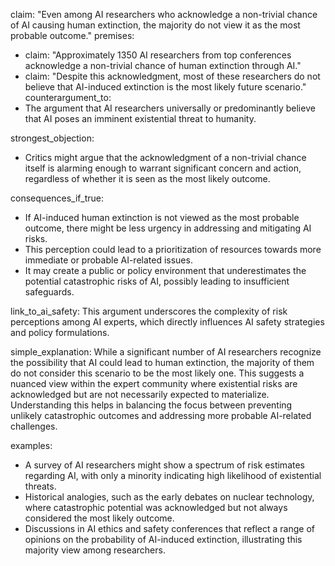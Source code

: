 claim: "Even among AI researchers who acknowledge a non-trivial chance of AI causing human extinction, the majority do not view it as the most probable outcome."
premises:
  - claim: "Approximately 1350 AI researchers from top conferences acknowledge a non-trivial chance of human extinction through AI."
  - claim: "Despite this acknowledgment, most of these researchers do not believe that AI-induced extinction is the most likely future scenario."
counterargument_to:
  - The argument that AI researchers universally or predominantly believe that AI poses an imminent existential threat to humanity.

strongest_objection:
  - Critics might argue that the acknowledgment of a non-trivial chance itself is alarming enough to warrant significant concern and action, regardless of whether it is seen as the most likely outcome.

consequences_if_true:
  - If AI-induced human extinction is not viewed as the most probable outcome, there might be less urgency in addressing and mitigating AI risks.
  - This perception could lead to a prioritization of resources towards more immediate or probable AI-related issues.
  - It may create a public or policy environment that underestimates the potential catastrophic risks of AI, possibly leading to insufficient safeguards.

link_to_ai_safety: This argument underscores the complexity of risk perceptions among AI experts, which directly influences AI safety strategies and policy formulations.

simple_explanation:
  While a significant number of AI researchers recognize the possibility that AI could lead to human extinction, the majority of them do not consider this scenario to be the most likely one. This suggests a nuanced view within the expert community where existential risks are acknowledged but are not necessarily expected to materialize. Understanding this helps in balancing the focus between preventing unlikely catastrophic outcomes and addressing more probable AI-related challenges.

examples:
  - A survey of AI researchers might show a spectrum of risk estimates regarding AI, with only a minority indicating high likelihood of existential threats.
  - Historical analogies, such as the early debates on nuclear technology, where catastrophic potential was acknowledged but not always considered the most likely outcome.
  - Discussions in AI ethics and safety conferences that reflect a range of opinions on the probability of AI-induced extinction, illustrating this majority view among researchers.